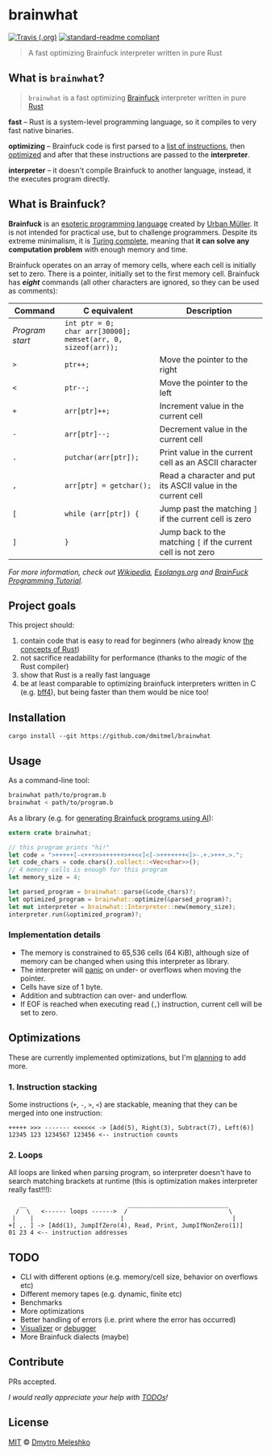 # brainwhat

[![Travis (.org)](https://img.shields.io/travis/dmitmel/brainwhat.svg?style=flat-square)](https://travis-ci.org/dmitmel/brainwhat)
[![standard-readme compliant](https://img.shields.io/badge/readme%20style-standard-brightgreen.svg?style=flat-square)](https://github.com/RichardLitt/standard-readme)

> A fast optimizing Brainfuck interpreter written in pure Rust

## What is `brainwhat`?

> `brainwhat` is a fast optimizing [Brainfuck](#what-is-brainfuck) interpreter written in pure [Rust](https://www.rust-lang.org/)

**fast** – Rust is a system-level programming language, so it compiles to very fast native binaries.

**optimizing** – Brainfuck code is first parsed to a [list of instructions](https://en.wikipedia.org/wiki/Intermediate_representation), then [optimized](#optimizations) and after that these instructions are passed to the **interpreter**.

**interpreter** – it doesn't compile Brainfuck to another language, instead, it the executes program directly.

## What is Brainfuck?

**Brainfuck** is an [esoteric programming language](https://en.wikipedia.org/wiki/Esoteric_programming_language) created by [Urban Müller](https://en.wikipedia.org/wiki/Brainfuck#History). It is not intended for practical use, but to challenge programmers. Despite its extreme minimalism, it is [Turing complete](https://en.wikipedia.org/wiki/Turing_completeness), meaning that **it can solve any computation problem** with enough memory and time.

Brainfuck operates on an array of memory cells, where each cell is initially set to zero. There is a pointer, initially set to the first memory cell. Brainfuck has _**eight**_ commands (all other characters are ignored, so they can be used as comments):

| Command         | C equivalent                                                           | Description                                                   |
| --------------- | ---------------------------------------------------------------------- | ------------------------------------------------------------- |
| _Program start_ | `int ptr = 0;`<br>`char arr[30000];`<br>`memset(arr, 0, sizeof(arr));` |                                                               |
| `>`             | `ptr++;`                                                               | Move the pointer to the right                                 |
| `<`             | `ptr--;`                                                               | Move the pointer to the left                                  |
| `+`             | `arr[ptr]++;`                                                          | Increment value in the current cell                           |
| `-`             | `arr[ptr]--;`                                                          | Decrement value in the current cell                           |
| `.`             | `putchar(arr[ptr]);`                                                   | Print value in the current cell as an ASCII character         |
| `,`             | `arr[ptr] = getchar();`                                                | Read a character and put its ASCII value in the current cell  |
| `[`             | `while (arr[ptr]) {`                                                   | Jump past the matching `]` if the current cell is zero        |
| `]`             | `}`                                                                    | Jump back to the matching `[` if the current cell is not zero |

_For more information, check out [Wikipedia](https://en.wikipedia.org/wiki/Brainfuck), [Esolangs.org](https://esolangs.org/wiki/Brainfuck) and
[BrainFuck Programming Tutorial](https://gist.github.com/roachhd/dce54bec8ba55fb17d3a)._

## Project goals

This project should:

1.  contain code that is easy to read for beginners (who already know [the concepts of Rust](https://doc.rust-lang.org/book/second-edition/index.html))
2.  not sacrifice readability for performance (thanks to the _magic_ of the Rust compiler)
3.  show that Rust is a really fast language
4.  be at least comparable to optimizing brainfuck interpreters written in C (e.g. [bff4](http://mazonka.com/brainf/)), but being faster than them would be nice too!

## Installation

```
cargo install --git https://github.com/dmitmel/brainwhat
```

## Usage

As a command-line tool:

```bash
brainwhat path/to/program.b
brainwhat < path/to/program.b
```

As a library (e.g. for [generating Brainfuck programs using AI](http://www.primaryobjects.com/2013/01/27/using-artificial-intelligence-to-write-self-modifying-improving-programs/)):

```rust
extern crate brainwhat;

// this program prints "hi!"
let code = ">+++++[-<+++>>++++++>++<<]<[->+++++++<]>-.+.>+++.>.";
let code_chars = code.chars().collect::<Vec<char>>();
// 4 memory cells is enough for this program
let memory_size = 4;

let parsed_program = brainwhat::parse(&code_chars)?;
let optimized_program = brainwhat::optimize(&parsed_program)?;
let mut interpreter = brainwhat::Interpreter::new(memory_size);
interpreter.run(&optimized_program)?;
```

### Implementation details

- The memory is constrained to 65,536 cells (64 KiB), although size of memory can be changed when using this interpreter as library.
- The interpreter will [panic](https://doc.rust-lang.org/std/macro.panic.html) on under- or overflows when moving the pointer.
- Cells have size of 1 byte.
- Addition and subtraction can over- and underflow.
- If EOF is reached when executing read (`,`) instruction, current cell will be set to zero.

## Optimizations

These are currently implemented optimizations, but I'm [planning](#todo) to add more.

### 1. Instruction stacking

Some instructions (`+`, `-`, `>`, `<`) are stackable, meaning that they can be merged into one instruction:

```
+++++ >>> ------- <<<<<< -> [Add(5), Right(3), Subtract(7), Left(6)]
12345 123 1234567 123456 <-- instruction counts
```

### 2. Loops

All loops are linked when parsing program, so interpreter doesn't have to search matching brackets at runtime (this is optimization makes interpreter really fast!!!):

```
   __                            ____________________________
  /  \   <------ loops ------>  /                            \
 |    |                        |                              |
+[ ,. ] -> [Add(1), JumpIfZero(4), Read, Print, JumpIfNonZero(1)]
01 23 4 <-- instruction addresses
```

## TODO

- CLI with different options (e.g. memory/cell size, behavior on overflows etc)
- Different memory tapes (e.g. dynamic, finite etc)
- Benchmarks
- More optimizations
- Better handling of errors (i.e. print where the error has occurred)
- [Visualizer](https://fatiherikli.github.io/brainfuck-visualizer/) or [debugger](https://www.iamcal.com/misc/bf_debug/)
- More Brainfuck dialects (maybe)

## Contribute

PRs accepted.

_I would really appreciate your help with [TODOs](#todo)!_

## License

[MIT](LICENSE) © [Dmytro Meleshko](https://github.com/dmitmel)
